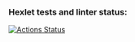 ### Hexlet tests and linter status:
[![Actions Status](https://github.com/ottokirik/js-oop-project-62/workflows/hexlet-check/badge.svg)](https://github.com/ottokirik/js-oop-project-62/actions)